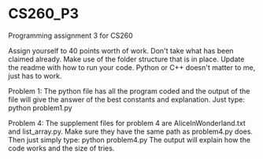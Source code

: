 # CS260_P3
Programming assignment 3 for CS260

Assign yourself to 40 points worth of work. Don't take what has been claimed already. Make use of the folder structure that is in place. Update the readme with how to run your code. Python or C++ doesn't matter to me, just has to work.


Problem 1: The python file has all the program coded and the output of the file will give the answer of the best constants and explanation. Just type:
           python problem1.py


Problem 4: The supplement files for problem 4 are AliceInWonderland.txt and list_array.py. Make sure they have the same path as problem4.py does. Then just simply type:
            python problem4.py
The output will explain how the code works and the size of tries.
